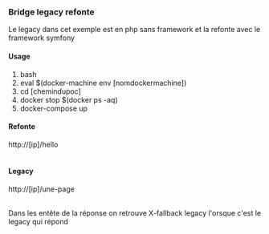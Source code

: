 ### Bridge legacy refonte 

Le legacy dans cet exemple est en php sans framework et la refonte avec le framework symfony

#### Usage
1. bash
2. eval $(docker-machine env [nomdockermachine])
3. cd [chemindupoc]
4. docker stop $(docker ps -aq)
5. docker-compose up

#### Refonte

http://[ip]/hello<br><br>

#### Legacy

http://[ip]/une-page<br><br>

Dans les entête de la réponse on retrouve X-fallback legacy l'orsque c'est le legacy qui répond